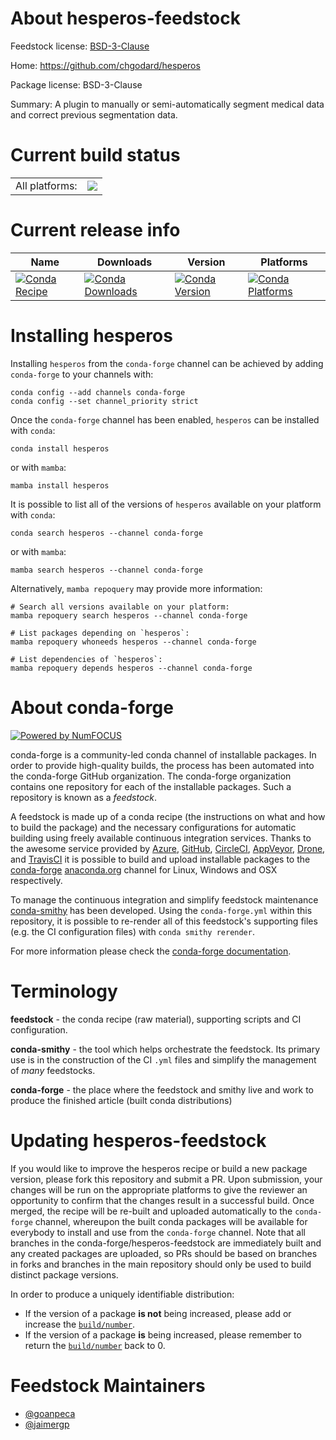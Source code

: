 About hesperos-feedstock
========================

Feedstock license: [BSD-3-Clause](https://github.com/conda-forge/hesperos-feedstock/blob/main/LICENSE.txt)

Home: https://github.com/chgodard/hesperos

Package license: BSD-3-Clause

Summary: A plugin to manually or semi-automatically segment medical data and correct previous segmentation data.

Current build status
====================


<table><tr><td>All platforms:</td>
    <td>
      <a href="https://dev.azure.com/conda-forge/feedstock-builds/_build/latest?definitionId=16633&branchName=main">
        <img src="https://dev.azure.com/conda-forge/feedstock-builds/_apis/build/status/hesperos-feedstock?branchName=main">
      </a>
    </td>
  </tr>
</table>

Current release info
====================

| Name | Downloads | Version | Platforms |
| --- | --- | --- | --- |
| [![Conda Recipe](https://img.shields.io/badge/recipe-hesperos-green.svg)](https://anaconda.org/conda-forge/hesperos) | [![Conda Downloads](https://img.shields.io/conda/dn/conda-forge/hesperos.svg)](https://anaconda.org/conda-forge/hesperos) | [![Conda Version](https://img.shields.io/conda/vn/conda-forge/hesperos.svg)](https://anaconda.org/conda-forge/hesperos) | [![Conda Platforms](https://img.shields.io/conda/pn/conda-forge/hesperos.svg)](https://anaconda.org/conda-forge/hesperos) |

Installing hesperos
===================

Installing `hesperos` from the `conda-forge` channel can be achieved by adding `conda-forge` to your channels with:

```
conda config --add channels conda-forge
conda config --set channel_priority strict
```

Once the `conda-forge` channel has been enabled, `hesperos` can be installed with `conda`:

```
conda install hesperos
```

or with `mamba`:

```
mamba install hesperos
```

It is possible to list all of the versions of `hesperos` available on your platform with `conda`:

```
conda search hesperos --channel conda-forge
```

or with `mamba`:

```
mamba search hesperos --channel conda-forge
```

Alternatively, `mamba repoquery` may provide more information:

```
# Search all versions available on your platform:
mamba repoquery search hesperos --channel conda-forge

# List packages depending on `hesperos`:
mamba repoquery whoneeds hesperos --channel conda-forge

# List dependencies of `hesperos`:
mamba repoquery depends hesperos --channel conda-forge
```


About conda-forge
=================

[![Powered by
NumFOCUS](https://img.shields.io/badge/powered%20by-NumFOCUS-orange.svg?style=flat&colorA=E1523D&colorB=007D8A)](https://numfocus.org)

conda-forge is a community-led conda channel of installable packages.
In order to provide high-quality builds, the process has been automated into the
conda-forge GitHub organization. The conda-forge organization contains one repository
for each of the installable packages. Such a repository is known as a *feedstock*.

A feedstock is made up of a conda recipe (the instructions on what and how to build
the package) and the necessary configurations for automatic building using freely
available continuous integration services. Thanks to the awesome service provided by
[Azure](https://azure.microsoft.com/en-us/services/devops/), [GitHub](https://github.com/),
[CircleCI](https://circleci.com/), [AppVeyor](https://www.appveyor.com/),
[Drone](https://cloud.drone.io/welcome), and [TravisCI](https://travis-ci.com/)
it is possible to build and upload installable packages to the
[conda-forge](https://anaconda.org/conda-forge) [anaconda.org](https://anaconda.org/)
channel for Linux, Windows and OSX respectively.

To manage the continuous integration and simplify feedstock maintenance
[conda-smithy](https://github.com/conda-forge/conda-smithy) has been developed.
Using the ``conda-forge.yml`` within this repository, it is possible to re-render all of
this feedstock's supporting files (e.g. the CI configuration files) with ``conda smithy rerender``.

For more information please check the [conda-forge documentation](https://conda-forge.org/docs/).

Terminology
===========

**feedstock** - the conda recipe (raw material), supporting scripts and CI configuration.

**conda-smithy** - the tool which helps orchestrate the feedstock.
                   Its primary use is in the construction of the CI ``.yml`` files
                   and simplify the management of *many* feedstocks.

**conda-forge** - the place where the feedstock and smithy live and work to
                  produce the finished article (built conda distributions)


Updating hesperos-feedstock
===========================

If you would like to improve the hesperos recipe or build a new
package version, please fork this repository and submit a PR. Upon submission,
your changes will be run on the appropriate platforms to give the reviewer an
opportunity to confirm that the changes result in a successful build. Once
merged, the recipe will be re-built and uploaded automatically to the
`conda-forge` channel, whereupon the built conda packages will be available for
everybody to install and use from the `conda-forge` channel.
Note that all branches in the conda-forge/hesperos-feedstock are
immediately built and any created packages are uploaded, so PRs should be based
on branches in forks and branches in the main repository should only be used to
build distinct package versions.

In order to produce a uniquely identifiable distribution:
 * If the version of a package **is not** being increased, please add or increase
   the [``build/number``](https://docs.conda.io/projects/conda-build/en/latest/resources/define-metadata.html#build-number-and-string).
 * If the version of a package **is** being increased, please remember to return
   the [``build/number``](https://docs.conda.io/projects/conda-build/en/latest/resources/define-metadata.html#build-number-and-string)
   back to 0.

Feedstock Maintainers
=====================

* [@goanpeca](https://github.com/goanpeca/)
* [@jaimergp](https://github.com/jaimergp/)

